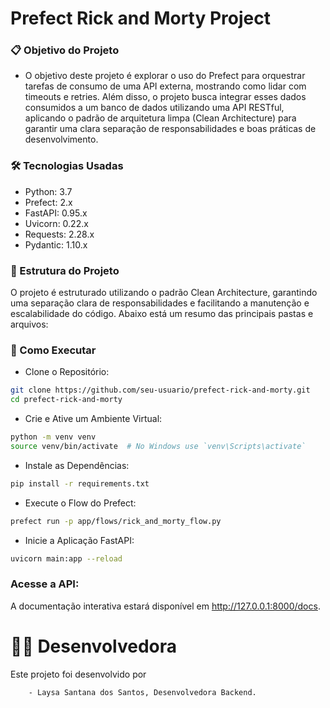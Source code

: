 # Prefect Rick and Morty Project

### 📋 Objetivo do Projeto
- O objetivo deste projeto é explorar o uso do Prefect para orquestrar tarefas de consumo de uma API externa, mostrando como lidar com timeouts e retries. Além disso, o projeto busca integrar esses dados consumidos a um banco de dados utilizando uma API RESTful, aplicando o padrão de arquitetura limpa (Clean Architecture) para garantir uma clara separação de responsabilidades e boas práticas de desenvolvimento.

### 🛠️ Tecnologias Usadas
- Python: 3.7
- Prefect: 2.x
- FastAPI: 0.95.x
- Uvicorn: 0.22.x
- Requests: 2.28.x
- Pydantic: 1.10.x

### 📂 Estrutura do Projeto
O projeto é estruturado utilizando o padrão Clean Architecture, garantindo uma separação clara de responsabilidades e facilitando a manutenção e escalabilidade do código. Abaixo está um resumo das principais pastas e arquivos:

### 🚀 Como Executar

- Clone o Repositório:
```sh
git clone https://github.com/seu-usuario/prefect-rick-and-morty.git
cd prefect-rick-and-morty
```

- Crie e Ative um Ambiente Virtual:
```sh
python -m venv venv
source venv/bin/activate  # No Windows use `venv\Scripts\activate`
```

- Instale as Dependências:
```sh
pip install -r requirements.txt
```

- Execute o Flow do Prefect:
```sh
prefect run -p app/flows/rick_and_morty_flow.py
```

- Inicie a Aplicação FastAPI:
```sh
uvicorn main:app --reload
```

### Acesse a API:

A documentação interativa estará disponível em http://127.0.0.1:8000/docs.


# 👩‍💻 Desenvolvedora
Este projeto foi desenvolvido por 
```sh
    - Laysa Santana dos Santos, Desenvolvedora Backend.
```
